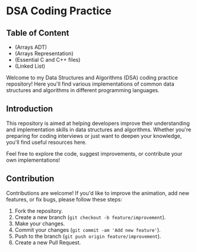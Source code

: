 # DSA Coding Practice

## Table of Content
- (Arrays ADT)
- (Arrays Representation)
- (Essential C and C++ files)
- (Linked List)

Welcome to my Data Structures and Algorithms (DSA) coding practice repository! Here you'll find various implementations of common data structures and algorithms in different programming languages.

## Introduction

This repository is aimed at helping developers improve their understanding and implementation skills in data structures and algorithms. Whether you're preparing for coding interviews or just want to deepen your knowledge, you'll find useful resources here.

Feel free to explore the code, suggest improvements, or contribute your own implementations!

## Contribution

Contributions are welcome! If you'd like to improve the animation, add new features, or fix bugs, please follow these steps:

1. Fork the repository.
2. Create a new branch (`git checkout -b feature/improvement`).
3. Make your changes.
4. Commit your changes (`git commit -am 'Add new feature'`).
5. Push to the branch (`git push origin feature/improvement`).
6. Create a new Pull Request.

